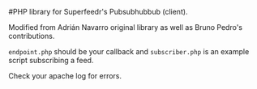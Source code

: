 #PHP library for Superfeedr's Pubsubhubbub (client).

Modified from Adrián Navarro original library as well as Bruno Pedro's contributions.

`endpoint.php` should be your callback and `subscriber.php` is an example script subscribing a feed.

Check your apache log for errors.
